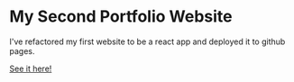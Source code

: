 # My Second Portfolio Website

I've refactored my first website to be a react app and deployed it to github pages.

[See it here!](https://mtrinh11.github.io/pV2/#/)
